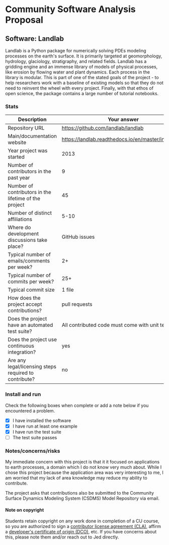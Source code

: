 # Community Software Analysis Proposal

## Software: Landlab

Landlab is a Python package for numerically solving PDEs modeling processes on the earth's surface. It is primarily targeted at geomorphology, hydrology, glaciology, stratigraphy, and related fields. Landlab has a gridding engine and an immense library of models of physical processes, like erosion by flowing water and plant dynamics. Each process in the library is modular. This is part of one of the stated goals of the project - to help researchers work with a baseline of existing models so that they do not need to reinvent the wheel with every project. Finally, with that ethos of open science, the package contains a large number of tutorial notebooks.

### Stats

| Description | Your answer |
|---------|-----------|
| Repository URL | https://github.com/landlab/landlab |
| Main/documentation website | https://landlab.readthedocs.io/en/master/index.html |
| Year project was started | 2013 |
| Number of contributors in the past year | 9 |
| Number of contributors in the lifetime of the project | 45 |
| Number of distinct affiliations | 5-10 |
| Where do development discussions take place? | GitHub issues |
| Typical number of emails/comments per week? | 2+ |
| Typical number of commits per week? | 25+ |
| Typical commit size | 1 file |
| How does the project accept contributions? | pull requests |
| Does the project have an automated test suite? | All contributed code must come with unit tests etc. |
| Does the project use continuous integration? | yes |
| Are any legal/licensing steps required to contribute? | no |

### Install and run

Check the following boxes when complete or add a note below if you
encountered a problem.

- [X] I have installed the software
- [X] I have run at least one example
- [X] I have run the test suite
- [ ] The test suite passes

### Notes/concerns/risks

My immediate concern with this project is that it it focused on applications to earth processes, a domain which I do not know very much about. While I chose this project because the application area was very interesting to me, I am worried that my lack of area knowledge may reduce my ability to contribute.

The project asks that contributions also be submitted to the Community Surface Dynamics Modeling System (CSDMS) Model Repository via email.

#### Note on copyright
Students retain copyright on any work done in completion of a CU
course, so you are authorized to sign a [contributor license
agreement (CLA)](https://en.wikipedia.org/wiki/Contributor_License_Agreement),
affirm a [developer's certificate of
origin (DCO)](https://en.wikipedia.org/wiki/Developer_Certificate_of_Origin),
etc.  If you have concerns about this, please note them and/or reach
out to Jed directly.
